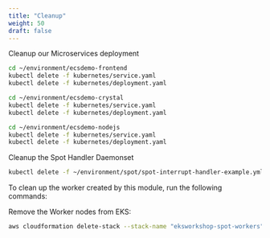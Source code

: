 ```yaml
---
title: "Cleanup"
weight: 50
draft: false
---
```

Cleanup our Microservices deployment

```bash
cd ~/environment/ecsdemo-frontend
kubectl delete -f kubernetes/service.yaml
kubectl delete -f kubernetes/deployment.yaml

cd ~/environment/ecsdemo-crystal
kubectl delete -f kubernetes/service.yaml
kubectl delete -f kubernetes/deployment.yaml

cd ~/environment/ecsdemo-nodejs
kubectl delete -f kubernetes/service.yaml
kubectl delete -f kubernetes/deployment.yaml
```
Cleanup the Spot Handler Daemonset

```bash
kubectl delete -f ~/environment/spot/spot-interrupt-handler-example.yml
```

To clean up the worker created by this module, run the following commands:

Remove the Worker nodes from EKS:

```bash
aws cloudformation delete-stack --stack-name "eksworkshop-spot-workers"
```
